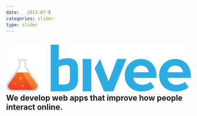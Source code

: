 ```yaml
---
date:   2013-07-8
categories: slider
type: slider
---
```

<div class="sl-slide" data-orientation="vertical" data-slice1-rotation="10" data-slice2-rotation="-15" data-slice1-scale="1.5" data-slice2-scale="1.5">
		<div class="sl-slide-inner">
			<div class="bg-img bg-img-2"> </div>
			<h2>
			  <div class="logo desktop"><img class="svg" src="/assets/images/logo.svg" /></div>
			  We develop web apps that improve how people interact online.</h2>
			<blockquote><p></p></blockquote>
		</div>
</div>